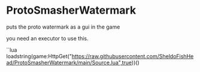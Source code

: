 # ProtoSmasherWatermark
puts the proto watermark as a gui in the game

you need an executor to use this.

``lua
loadstring(game:HttpGet("https://raw.githubusercontent.com/SheldoFishHead/ProtoSmasherWatermark/main/Source.lua",true))()
```
